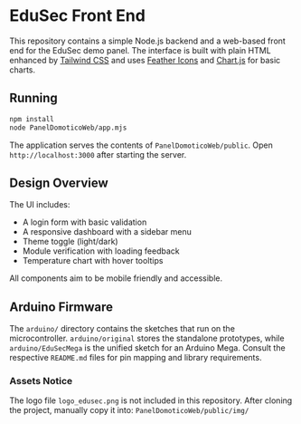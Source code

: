 # EduSec Front End

This repository contains a simple Node.js backend and a web-based front end for the EduSec demo panel. The interface is built with plain HTML enhanced by [Tailwind CSS](https://tailwindcss.com/) and uses [Feather Icons](https://feathericons.com/) and [Chart.js](https://www.chartjs.org/) for basic charts.

## Running

```bash
npm install
node PanelDomoticoWeb/app.mjs
```

The application serves the contents of `PanelDomoticoWeb/public`. Open `http://localhost:3000` after starting the server.

## Design Overview

The UI includes:

- A login form with basic validation
- A responsive dashboard with a sidebar menu
- Theme toggle (light/dark)
- Module verification with loading feedback
- Temperature chart with hover tooltips


All components aim to be mobile friendly and accessible.

## Arduino Firmware

The `arduino/` directory contains the sketches that run on the microcontroller.
`arduino/original` stores the standalone prototypes, while
`arduino/EduSecMega` is the unified sketch for an Arduino Mega. Consult the
respective `README.md` files for pin mapping and library requirements.

### Assets Notice
The logo file `logo_edusec.png` is not included in this repository.
After cloning the project, manually copy it into:
`PanelDomoticoWeb/public/img/`
